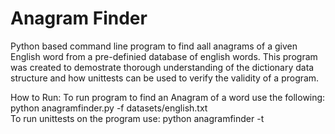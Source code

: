 # Anagram Finder
Python based command line program to find aall anagrams of a given English word from a pre-definied database of english words. This program was created to demostrate thorough understanding of the dictionary data structure and how unittests can be used to verify the validity of a program.

How to Run:
To run program to find an Anagram of a word use the following: python anagramfinder.py -f datasets/english.txt<br/>
To run unittests on the program use:                           python anagramfinder -t
